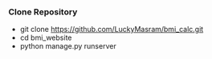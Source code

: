 ### Clone Repository
- git clone https://github.com/LuckyMasram/bmi_calc.git
- cd bmi_website
- python manage.py runserver
